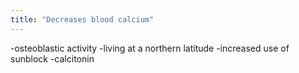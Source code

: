```yaml
---
title: "Decreases blood calcium"
---
```

-osteoblastic activity
-living at a northern latitude
-increased use of sunblock
-calcitonin

